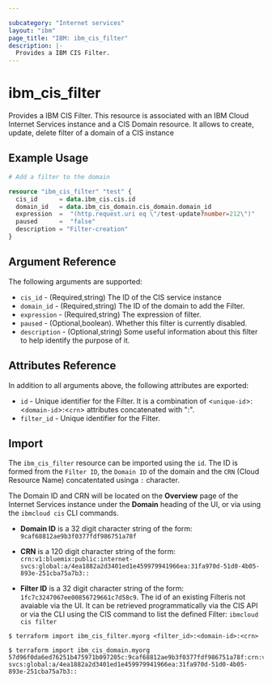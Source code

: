 ```yaml
---

subcategory: "Internet services"
layout: "ibm"
page_title: "IBM: ibm_cis_filter"
description: |-
  Provides a IBM CIS Filter.
---
```


# ibm_cis_filter

Provides a IBM CIS Filter. This resource is associated with an IBM Cloud Internet Services instance and a CIS Domain resource. It allows to create, update, delete filter of a domain of a CIS instance

## Example Usage

```terraform
# Add a filter to the domain

resource "ibm_cis_filter" "test" {
  cis_id      = data.ibm_cis.cis.id
  domain_id   = data.ibm_cis_domain.cis_domain.domain_id
  expression  =  "(http.request.uri eq \"/test-update?number=212\")"
  paused      =  "false"
  description = "Filter-creation"
}

```

## Argument Reference

The following arguments are supported:

- `cis_id` - (Required,string) The ID of the CIS service instance
- `domain_id` - (Required,string) The ID of the domain to add the Filter.
- `expression` - (Required,string) The expression of filter.
- `paused` - (Optional,boolean). Whether this filter is currently disabled.
- `description` - (Optional,string) Some useful information about this filter to help identify the purpose of it.

## Attributes Reference

In addition to all arguments above, the following attributes are exported:

- `id` - Unique identifier for the Filter. It is a combination of <`unique-id`>:<`domain-id`>:<`crn`> attributes concatenated with ":".
- `filter_id` - Unique identifier for the Filter.

## Import

The `ibm_cis_filter` resource can be imported using the `id`. The ID is formed from the `Filter ID`, the `Domain ID` of the domain and the `CRN` (Cloud Resource Name) concatentated usinga `:` character.

The Domain ID and CRN will be located on the **Overview** page of the Internet Services instance under the **Domain** heading of the UI, or via using the `ibmcloud cis` CLI commands.

- **Domain ID** is a 32 digit character string of the form: `9caf68812ae9b3f0377fdf986751a78f`

- **CRN** is a 120 digit character string of the form: `crn:v1:bluemix:public:internet-svcs:global:a/4ea1882a2d3401ed1e459979941966ea:31fa970d-51d0-4b05-893e-251cba75a7b3::`

- **Filter ID** is a 32 digit character string of the form: `1fc7c3247067ee00856729661c7d58c9`. The id of an existing Filteris not avaiable via the UI. It can be retrieved programmatically via the CIS API or via the CLI using the CIS command to list the defined Filter: `ibmcloud cis filter`

```
$ terraform import ibm_cis_filter.myorg <filter_id>:<domain-id>:<crn>

$ terraform import ibm_cis_domain.myorg  57d96f0da6ed76251b475971b097205c:9caf68812ae9b3f0377fdf986751a78f:crn:v1:bluemix:public:internet-svcs:global:a/4ea1882a2d3401ed1e459979941966ea:31fa970d-51d0-4b05-893e-251cba75a7b3::
```